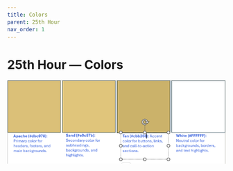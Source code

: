 ```yaml
---
title: Colors
parent: 25th Hour
nav_order: 1
---
```


# 25th Hour — Colors

![Color Pallet](./25th-hour-color-pallet.png)
